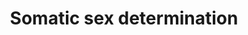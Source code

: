 ---
annotations:
- id: PW:0000003
  parent: signaling pathway
  type: Pathway Ontology
  value: signaling pathway
- id: DOID:1923
  type: Disease Ontology
  value: disorder of sexual development
authors:
- JenG
- Fehrhart
- Eweitz
communities:
- RareDiseases
description: This pathway describes the sex determination in a fetus.  For the male
  development the SRY gene plays an important role, leading to the SOX9 expression
  which will then stimulate AMH expression and testis development. In adults DMRT1
  and SOX9 inhibit the FOXL2 gene, maintaining the male sex determination.  For the
  female development the WNT4 and RSPO1 signaling pathways lead to beta-catenin accumulation
  which inhibits SOX9 and the development of ovaries. In adults, Foxl2 repress Sox9
  expression to maintain ovarian identity.
last-edited: 2021-05-07
ndex: b6c7699b-8b6d-11eb-9e72-0ac135e8bacf
organisms:
- Homo sapiens
redirect_from:
- /index.php/Pathway:WP4814
- /instance/WP4814
revision: null
schema-jsonld:
- '@context': https://schema.org/
  '@id': https://wikipathways.github.io/pathways/WP4814.html
  '@type': Dataset
  creator:
    '@type': Organization
    name: WikiPathways
  description: This pathway describes the sex determination in a fetus.  For the male
    development the SRY gene plays an important role, leading to the SOX9 expression
    which will then stimulate AMH expression and testis development. In adults DMRT1
    and SOX9 inhibit the FOXL2 gene, maintaining the male sex determination.  For
    the female development the WNT4 and RSPO1 signaling pathways lead to beta-catenin
    accumulation which inhibits SOX9 and the development of ovaries. In adults, Foxl2
    repress Sox9 expression to maintain ovarian identity.
  keywords:
  - AMH
  - DHH
  - DMRT1
  - FGF9
  - FOXL2
  - GATA4
  - NR5A1
  - PTGDS
  - RSPO1
  - SOX8
  - SOX9
  - SRY
  - WNT4
  - WT1
  - beta catenin
  license: CC0
  name: Somatic sex determination
seo: CreativeWork
title: Somatic sex determination
wpid: WP4814
---